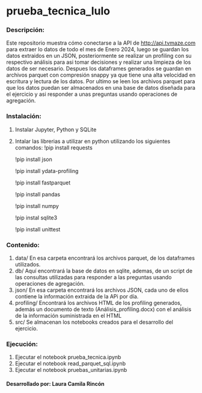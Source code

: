 # prueba_tecnica_lulo

### Descripción:

Este repositorio muestra cómo conectarse a la API de http://api.tvmaze.com para extraer lo datos de todo el mes de Enero 2024, luego se guardan los datos extraidos en un JSON, posteriormente se realizar un profiling con su respectivo análisis para asi tomar decisiones y realizar una limpieza de los datos de ser necesario. Despues los dataframes generados se guardan en archivos parquet con compresión snappy ya que tiene una alta velocidad en escritura y lectura de los datos. Por ultimo se leen los archivos parquet para que los datos puedan ser almacenados en una base de datos diseñada para el ejercicio y asi responder a unas preguntas usando operaciones de agregación. 

### Instalación:

1. Instalar Jupyter, Python y SQLite
2. Intalar las librerias a utilizar en python utilizando los siguientes comandos:
    !pip install requests
   
    !pip install json
   
    !pip install ydata-profiling
   
    !pip install fastparquet
   
    !pip install pandas
   
    !pip install numpy
   
    !pip instal sqlite3
   
    !pip install unittest

### Contenido:

1. data/ En esa carpeta encontrará los archivos parquet, de los dataframes utilizados.
2. db/ Aquí encontrará la base de datos en sqlite, ademas, de un script de las consultas utilizadas para responder a las preguntas usando operaciones de agregación.
3. json/ En esa carpeta encontrará los archivos JSON, cada uno de ellos contiene la información extraida de la APi por día.
4. profiling/ Encontrará los archivos HTML de los profiling generados, además un documento de texto (Análisis_profiling.docx) con el análisis de la información suministrada en el HTML
5. src/ Se almacenan los notebooks creados para el desarrollo del ejercicio.

### Ejecución:

1. Ejecutar el notebook prueba_tecnica.ipynb
2. Ejecutar el notebook read_parquet_sql.ipynb
3. Ejecutar el notebook pruebas_unitarias.ipynb


#### Desarrollado por: Laura Camila Rincón

